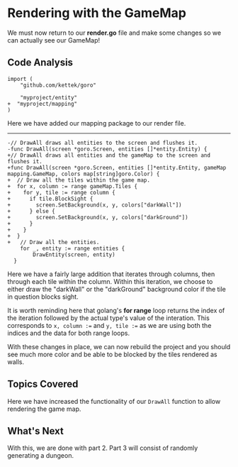 # Rendering with the GameMap
We must now return to our **render.go** file and make some changes so we can actually see our GameMap!

## Code Analysis
```
import (
	"github.com/kettek/goro"

	"myproject/entity"
+  "myproject/mapping"
)
```
Here we have added our mapping package to our render file.

---
```
-// DrawAll draws all entities to the screen and flushes it.
-func DrawAll(screen *goro.Screen, entities []*entity.Entity) {
+// DrawAll draws all entities and the gameMap to the screen and flushes it.
+func DrawAll(screen *goro.Screen, entities []*entity.Entity, gameMap mapping.GameMap, colors map[string]goro.Color) {
+  // Draw all the tiles within the game map.
+  for x, column := range gameMap.Tiles {
+    for y, tile := range column {
+      if tile.BlockSight {
+        screen.SetBackground(x, y, colors["darkWall"])
+      } else {
+        screen.SetBackground(x, y, colors["darkGround"])
+      }
+    }
+  }
+	// Draw all the entities.
	for _, entity := range entities {
		DrawEntity(screen, entity)
  }
```
Here we have a fairly large addition that iterates through columns, then through each tile within the column. Within this iteration, we choose to either draw the "darkWall" or the "darkGround" background color if the tile in question blocks sight.

It is worth reminding here that golang's **for range** loop returns the index of the iteration followed by the actual type's value of the interation. This corresponds to `x, column :=` and `y, tile :=` as we are using both the indices and the data for both range loops.

With these changes in place, we can now rebuild the project and you should see much more color and be able to be blocked by the tiles rendered as walls.

## Topics Covered
Here we have increased the functionality of our `DrawAll` function to allow rendering the game map.

## What's Next
With this, we are done with part 2. Part 3 will consist of randomly generating a dungeon.
